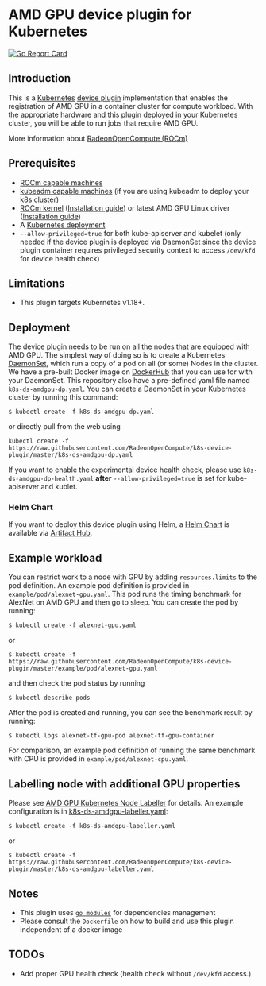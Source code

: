 # AMD GPU device plugin for Kubernetes
[![Go Report Card](https://goreportcard.com/badge/github.com/RadeonOpenCompute/k8s-device-plugin)](https://goreportcard.com/report/github.com/RadeonOpenCompute/k8s-device-plugin)

## Introduction
This is a [Kubernetes][k8s] [device plugin][dp] implementation that enables the registration of AMD GPU in a container cluster for compute workload.  With the appropriate hardware and this plugin deployed in your Kubernetes cluster, you will be able to run jobs that require AMD GPU.

More information about [RadeonOpenCompute (ROCm)][rocm]


## Prerequisites
* [ROCm capable machines][sysreq]
* [kubeadm capable machines][kubeadm] (if you are using kubeadm to deploy your k8s cluster)
* [ROCm kernel][rock] ([Installation guide][rocminstall]) or latest AMD GPU Linux driver ([Installation guide][amdgpuinstall])
* A [Kubernetes deployment][k8sinstall]
* `--allow-privileged=true` for both kube-apiserver and kubelet (only needed if the device plugin is deployed via DaemonSet since the device plugin container requires privileged security context to access `/dev/kfd` for device health check)


## Limitations
* This plugin targets Kubernetes v1.18+.

## Deployment
The device plugin needs to be run on all the nodes that are equipped with AMD GPU.  The simplest way of doing so is to create a Kubernetes [DaemonSet][ds], which run a copy of a pod on all (or some) Nodes in the cluster.  We have a pre-built Docker image on [DockerHub][dhk8samdgpudp] that you can use for with your DaemonSet.  This repository also have a pre-defined yaml file named `k8s-ds-amdgpu-dp.yaml`.  You can create a DaemonSet in your Kubernetes cluster by running this command:
```
$ kubectl create -f k8s-ds-amdgpu-dp.yaml
```
or directly pull from the web using
```
kubectl create -f https://raw.githubusercontent.com/RadeonOpenCompute/k8s-device-plugin/master/k8s-ds-amdgpu-dp.yaml
```

If you want to enable the experimental device health check, please use `k8s-ds-amdgpu-dp-health.yaml` **after** `--allow-privileged=true` is set for kube-apiserver and kublet.

### Helm Chart

If you want to deploy this device plugin using Helm, a [Helm Chart][helmamdgpu] is available via [Artifact Hub][artifacthub].

## Example workload
You can restrict work to a node with GPU by adding `resources.limits` to the pod definition.  An example pod definition is provided in `example/pod/alexnet-gpu.yaml`.  This pod runs the timing benchmark for AlexNet on AMD GPU and then go to sleep. You can create the pod by running:
```
$ kubectl create -f alexnet-gpu.yaml
```

or

```
$ kubectl create -f https://raw.githubusercontent.com/RadeonOpenCompute/k8s-device-plugin/master/example/pod/alexnet-gpu.yaml
```

and then check the pod status by running
```
$ kubectl describe pods
```

After the pod is created and running, you can see the benchmark result by running:
```
$ kubectl logs alexnet-tf-gpu-pod alexnet-tf-gpu-container
```

For comparison, an example pod definition of running the same benchmark with CPU is provided in `example/pod/alexnet-cpu.yaml`.

## Labelling node with additional GPU properties

Please see [AMD GPU Kubernetes Node Labeller](cmd/k8s-node-labeller/README.md) for details.  An example configuration is in [k8s-ds-amdgpu-labeller.yaml](k8s-ds-amdgpu-labeller.yaml):
```
$ kubectl create -f k8s-ds-amdgpu-labeller.yaml
```

or

```
$ kubectl create -f https://raw.githubusercontent.com/RadeonOpenCompute/k8s-device-plugin/master/k8s-ds-amdgpu-labeller.yaml
```


## Notes
* This plugin uses [`go modules`][gm] for dependencies management
* Please consult the `Dockerfile` on how to build and use this plugin independent of a docker image

## TODOs
* Add proper GPU health check (health check without `/dev/kfd` access.)

[artifacthub]: https://artifacthub.io/
[ds]: https://kubernetes.io/docs/concepts/workloads/controllers/daemonset/
[dp]: https://kubernetes.io/docs/concepts/cluster-administration/device-plugins/
[helmamdgpu]: https://artifacthub.io/packages/helm/amd-gpu-helm/amd-gpu
[rocm]: https://docs.amd.com/en/latest/what-is-rocm.html
[rock]: https://github.com/RadeonOpenCompute/ROCK-Kernel-Driver
[rocminstall]: https://docs.amd.com/en/latest/deploy/linux/quick_start.html
[amdgpuinstall]: https://amdgpu-install.readthedocs.io/en/latest/
[sysreq]: https://rocm.docs.amd.com/projects/install-on-linux/en/latest/reference/system-requirements.html
[gm]: https://blog.golang.org/using-go-modules
[kubeadm]: https://kubernetes.io/docs/setup/independent/install-kubeadm/#before-you-begin
[k8sinstall]: https://kubernetes.io/docs/setup/independent/install-kubeadm
[k8s]: https://kubernetes.io
[dhk8samdgpudp]: https://hub.docker.com/r/rocm/k8s-device-plugin/
